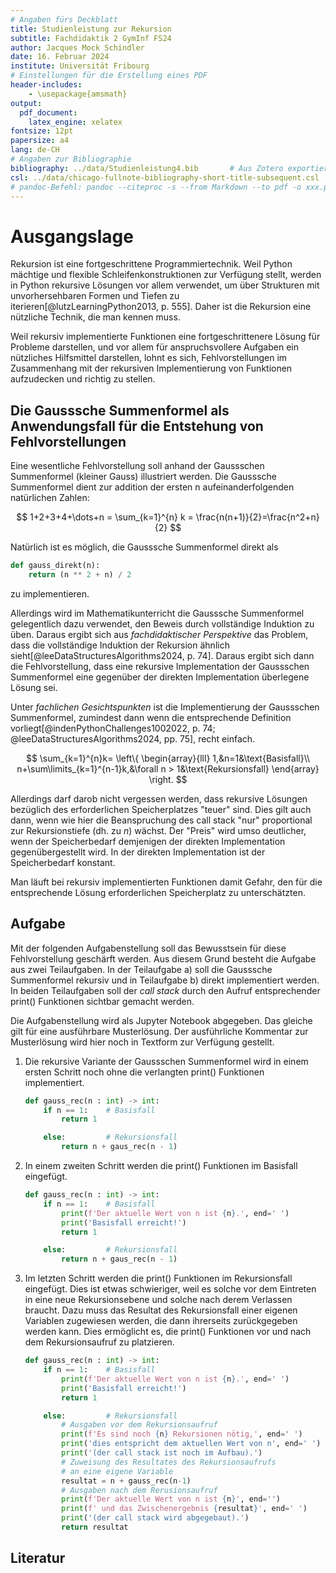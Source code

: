 ```yaml
---
# Angaben fürs Deckblatt
title: Studienleistung zur Rekursion
subtitle: Fachdidaktik 2 GymInf FS24
author: Jacques Mock Schindler
date: 16. Februar 2024
institute: Universität Fribourg
# Einstellungen für die Erstellung eines PDF
header-includes:
    - \usepackage{amsmath}
output:
  pdf_document:
    latex_engine: xelatex
fontsize: 12pt
papersize: a4
lang: de-CH
# Angaben zur Bibliographie
bibliography: ../data/Studienleistung4.bib       # Aus Zotero exportiertes Datenbankfile
csl: ../data/chicago-fullnote-bibliography-short-title-subsequent.csl       # Darstellung der bibliographischen Angaben
# pandoc-Befehl: pandoc --citeproc -s --from Markdown --to pdf -o xxx.pdf input.md
---
```


# Ausgangslage

Rekursion ist eine fortgeschrittene Programmiertechnik. Weil Python 
mächtige und flexible Schleifenkonstruktionen zur Verfügung stellt,
werden in Python rekursive Lösungen vor allem verwendet, um über
Strukturen mit unvorhersehbaren Formen und Tiefen zu
iterieren[@lutzLearningPython2013, p. 555]. Daher ist die Rekursion eine
nützliche Technik, die man kennen muss.

Weil rekursiv implementierte Funktionen eine fortgeschrittenere Lösung
für Probleme darstellen, und vor allem für anspruchsvollere Aufgaben ein
nützliches Hilfsmittel darstellen, lohnt es sich, Fehlvorstellungen im
Zusammenhang mit der rekursiven Implementierung von Funktionen
aufzudecken und richtig zu stellen.  

## Die Gausssche Summenformel als Anwendungsfall für die Entstehung von Fehlvorstellungen

Eine wesentliche Fehlvorstellung soll anhand der Gaussschen Summenformel
(kleiner Gauss) illustriert werden. Die Gausssche Summenformel dient zur
addition der ersten n aufeinanderfolgenden natürlichen Zahlen:

$$
1+2+3+4+\dots+n = \sum_{k=1}^{n} k = \frac{n(n+1)}{2}=\frac{n^2+n}{2}
$$

Natürlich ist es möglich, die Gausssche Summenformel direkt als

```Python
def gauss_direkt(n):
    return (n ** 2 + n) / 2
```

zu implementieren.  

Allerdings wird im Mathematikunterricht die Gausssche Summenformel
gelegentlich dazu verwendet, den Beweis durch vollständige Induktion zu
üben. Daraus ergibt sich aus *fachdidaktischer Perspektive* das Problem,
dass die vollständige Induktion der Rekursion ähnlich 
sieht[@leeDataStructuresAlgorithms2024, p. 74]. Daraus ergibt sich dann
die Fehlvorstellung, dass eine rekursive Implementation der Gaussschen
Summenformel eine gegenüber der direkten Implementation überlegene
Lösung sei.

Unter *fachlichen Gesichtspunkten* ist die Implementierung der
Gaussschen Summenformel, zumindest dann wenn die entsprechende
Definition vorliegt[@indenPythonChallenges1002022, p. 74;
@leeDataStructuresAlgorithms2024, pp. 75], 
recht einfach.

$$
\sum_{k=1}^{n}k=
\left\{
    \begin{array}{lll}
        1,&n=1&\text{Basisfall}\\
        n+\sum\limits_{k=1}^{n-1}k,&\forall n > 1&\text{Rekursionsfall}
    \end{array}
\right.
$$

Allerdings darf darob nicht vergessen werden, dass rekursive Lösungen
bezüglich des erforderlichen Speicherplatzes "teuer" sind. Dies gilt
auch dann, wenn wie hier die Beanspruchung des call stack "nur"
proportional zur Rekursionstiefe (dh. zu $n$) wächst. Der "Preis" wird
umso deutlicher, wenn der Speicherbedarf demjenigen der direkten
Implementation gegenübergestellt wird. In der direkten Implementation
ist der Speicherbedarf konstant.

Man läuft bei rekursiv implementierten Funktionen damit Gefahr, den für
die entsprechende Lösung erforderlichen Speicherplatz zu unterschätzten.


## Aufgabe

Mit der folgenden Aufgabenstellung soll das Bewusstsein für diese
Fehlvorstellung geschärft werden. Aus diesem Grund besteht die Aufgabe
aus zwei Teilaufgaben. In der Teilaufgabe a) soll die Gausssche
Summenformel rekursiv und in Teilaufgabe b) direkt implementiert werden.  
In beiden Teilaufgaben soll der *call stack* durch den Aufruf
entsprechender print() Funktionen sichtbar gemacht werden.

Die Aufgabenstellung wird als Jupyter Notebook abgegeben. Das gleiche
gilt für eine ausführbare Musterlösung. Der ausführliche Kommentar zur
Musterlösung wird hier noch in Textform zur Verfügung gestellt.

1. Die rekursive Variante der Gaussschen Summenformel wird in
   einem ersten Schritt noch ohne die verlangten print() Funktionen
   implementiert.  

   ```Python
   def gauss_rec(n : int) -> int:
       if n == 1:    # Basisfall
           return 1 

       else:         # Rekursionsfall
           return n + gaus_rec(n - 1) 
   ```

2. In einem zweiten Schritt werden die print() Funktionen im Basisfall
   eingefügt. 

   ```Python
   def gauss_rec(n : int) -> int:
       if n == 1:    # Basisfall
           print(f'Der aktuelle Wert von n ist {n}.', end=' ')
           print('Basisfall erreicht!')           
           return 1 

       else:         # Rekursionsfall
           return n + gaus_rec(n - 1) 
   ```

3. Im letzten Schritt werden die print() Funktionen im Rekursionsfall
   eingefügt. Dies ist etwas schwieriger, weil es solche vor dem
   Eintreten in eine neue Rekursionsebene und solche nach derem
   Verlassen braucht. Dazu muss das Resultat des Rekursionsfall einer
   eigenen Variablen zugewiesen werden, die dann ihrerseits
   zurückgegeben werden kann. Dies ermöglicht es, die print() Funktionen
   vor und nach dem Rekursionsaufruf zu platzieren.

   ```Python
   def gauss_rec(n : int) -> int:
       if n == 1:    # Basisfall
           print(f'Der aktuelle Wert von n ist {n}.', end=' ')
           print('Basisfall erreicht!') 
           return 1 

       else:         # Rekursionsfall
           # Ausgaben vor dem Rekursionsaufruf
           print(f'Es sind noch {n} Rekursionen nötig,', end=' ')
           print('dies entspricht dem aktuellen Wert von n', end=' ')
           print('(der call stack ist noch im Aufbau).')
           # Zuweisung des Resultates des Rekursionsaufrufs 
           # an eine eigene Variable
           resultat = n + gauss_rec(n-1)
           # Ausgaben nach dem Rerusionsaufruf
           print(f'Der aktuelle Wert von n ist {n}', end='')
           print(f' und das Zwischenergebnis {resultat}', end=' ')
           print('(der call stack wird abgegebaut).')
           return resultat
    ```

## Literatur

